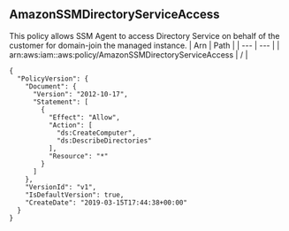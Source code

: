 
## AmazonSSMDirectoryServiceAccess
This policy allows SSM Agent to access Directory Service on behalf of the customer for domain-join the managed instance.
| Arn | Path |
| --- | --- |
| arn:aws:iam::aws:policy/AmazonSSMDirectoryServiceAccess | / |
```
{
  "PolicyVersion": {
    "Document": {
      "Version": "2012-10-17",
      "Statement": [
        {
          "Effect": "Allow",
          "Action": [
            "ds:CreateComputer",
            "ds:DescribeDirectories"
          ],
          "Resource": "*"
        }
      ]
    },
    "VersionId": "v1",
    "IsDefaultVersion": true,
    "CreateDate": "2019-03-15T17:44:38+00:00"
  }
}
```

